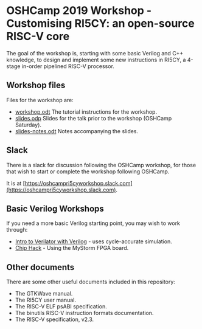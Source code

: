 # OSHCamp 2019 Workshop - Customising RI5CY: an open-source RISC-V core

The goal of the workshop is, starting with some basic Verilog and C++ knowledge,
to design and implement some new instructions in RI5CY, a 4-stage in-order
pipelined RISC-V processor.

## Workshop files

Files for the workshop are:

* [workshop.odt](workshop.odt) The tutorial instructions for the workshop.
* [slides.odp](slides.odp) Slides for the talk prior to the workshop (OSHCamp
Saturday).
* [slides-notes.odt](slides-notes.odt) Notes accompanying the slides.

## Slack

There is a slack for discussion following the OSHCamp workshop, for those that
wish to start or complete the workshop following OSHCamp.

It is at
[https://oshcampri5cyworkshop.slack.com](https://oshcampri5cyworkshop.slack.com).

## Basic Verilog Workshops

If you need a more basic Verilog starting point, you may wish to work through:

* [Intro to Verilator with Verilog](https://gmarkall.wordpress.com/teaching) -
  uses cycle-accurate simulation.
* [Chip Hack](http://chiphack.org) - Using the MyStorm FPGA board.

## Other documents

There are some other useful documents included in this repository:

* The GTKWave manual.
* The RI5CY user manual.
* The RISC-V ELF psABI specification.
* The binutils RISC-V instruction formats documentation.
* The RISC-V specification, v2.3.
